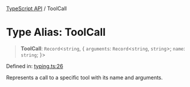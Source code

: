 [TypeScript API](../index.md) / ToolCall

# Type Alias: ToolCall

> **ToolCall**: `Record`\<`string`, \{ `arguments`: `Record`\<`string`, `string`\>; `name`: `string`; \}\>

Defined in: [typing.ts:26](https://github.com/adap/flower/blob/0f847b5db7209b5c41b08d1c3aa630bfc89621fb/intelligence/ts/src/typing.ts#L26)

Represents a call to a specific tool with its name and arguments.
